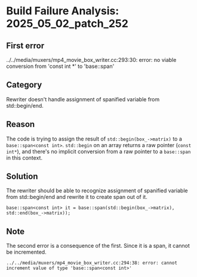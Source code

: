 # Build Failure Analysis: 2025_05_02_patch_252

## First error
../../media/muxers/mp4_movie_box_writer.cc:293:30: error: no viable conversion from 'const int *' to 'base::span<const int>'

## Category
Rewriter doesn't handle assignment of spanified variable from std::begin/end.

## Reason
The code is trying to assign the result of `std::begin(box_->matrix)` to a `base::span<const int>`.  `std::begin` on an array returns a raw pointer (`const int*`), and there's no implicit conversion from a raw pointer to a `base::span` in this context.

## Solution
The rewriter should be able to recognize assignment of spanified variable from std::begin/end and rewrite it to create span out of it.
```
base::span<const int> it = base::span(std::begin(box_->matrix), std::end(box_->matrix));
```

## Note
The second error is a consequence of the first. Since it is a span, it cannot be incremented.
```
../../media/muxers/mp4_movie_box_writer.cc:294:38: error: cannot increment value of type 'base::span<const int>'